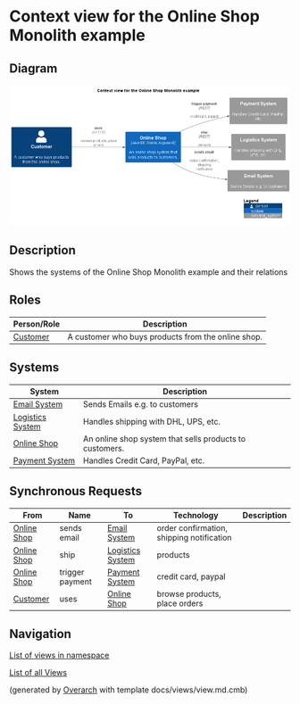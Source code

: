 # Context view for the Online Shop Monolith example

## Diagram
![Context view for the Online Shop Monolith example](../../../../software-development/architecture/example/monolith/context-view.png)

## Description
Shows the systems of the Online Shop Monolith example and their relations

## Roles
| Person/Role | Description |
|---|---|
| [Customer](../../../../software-development/architecture/example/monolith/customer.md)| A customer who buys products from the online shop. |

## Systems
| System | Description |
|---|---|
| [Email System](../../../../software-development/architecture/example/monolith/email-system.md)| Sends Emails e.g. to customers |
| [Logistics System](../../../../software-development/architecture/example/monolith/logistics-system.md)| Handles shipping with DHL, UPS, etc. |
| [Online Shop](../../../../software-development/architecture/example/monolith/online-shop-system.md)| An online shop system that sells products to customers. |
| [Payment System](../../../../software-development/architecture/example/monolith/payment-system.md)| Handles Credit Card, PayPal, etc. |

## Synchronous Requests
| From | Name | To | Technology | Description |
|---|---|---|---|---|
| [Online Shop](../../../../software-development/architecture/example/monolith/online-shop-system.md) | sends email | [Email System](../../../../software-development/architecture/example/monolith/email-system.md) | order confirmation, shipping notification |
| [Online Shop](../../../../software-development/architecture/example/monolith/online-shop-system.md) | ship | [Logistics System](../../../../software-development/architecture/example/monolith/logistics-system.md) | products |
| [Online Shop](../../../../software-development/architecture/example/monolith/online-shop-system.md) | trigger payment | [Payment System](../../../../software-development/architecture/example/monolith/payment-system.md) | credit card, paypal |
| [Customer](../../../../software-development/architecture/example/monolith/customer.md) | uses | [Online Shop](../../../../software-development/architecture/example/monolith/online-shop-system.md) | browse products, place orders |

## Navigation
[List of views in namespace](./views-in-namespace.md)

[List of all Views](../../../../views.md)


(generated by [Overarch](https://github.com/soulspace-org/overarch) with template docs/views/view.md.cmb)


